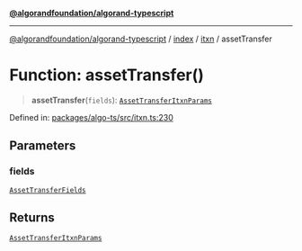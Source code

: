 [**@algorandfoundation/algorand-typescript**](../../../../README.md)

***

[@algorandfoundation/algorand-typescript](../../../../README.md) / [index](../../../README.md) / [itxn](../README.md) / assetTransfer

# Function: assetTransfer()

> **assetTransfer**(`fields`): [`AssetTransferItxnParams`](../interfaces/AssetTransferItxnParams.md)

Defined in: [packages/algo-ts/src/itxn.ts:230](https://github.com/algorandfoundation/puya-ts/blob/main/packages/algo-ts/src/itxn.ts#L230)

## Parameters

### fields

[`AssetTransferFields`](../interfaces/AssetTransferFields.md)

## Returns

[`AssetTransferItxnParams`](../interfaces/AssetTransferItxnParams.md)
